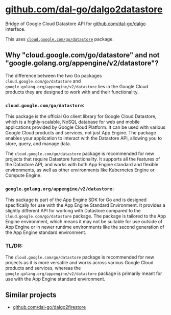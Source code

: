 # [github.com/dal-go/dalgo2datastore](https://github.com/dal-go/dalgo2datastore)

Bridge of Google Cloud Datastore API for [github.com/dal-go/dalgo](https://github.com/dal-go/dalgo) interface.

This uses [`cloud.google.com/go/datastore`](https://pkg.go.dev/cloud.google.com/go/datastore) package.

## Why "cloud.google.com/go/datastore" and not "google.golang.org/appengine/v2/datastore"?

The difference between the two Go packages `cloud.google.com/go/datastore`
and `google.golang.org/appengine/v2/datastore` lies
in the Google Cloud products they are designed to work with
and their functionality.

### `cloud.google.com/go/datastore`:

This package is the official Go client library for Google Cloud Datastore,
which is a highly-scalable, NoSQL database for web and mobile applications provided by Google Cloud Platform.
It can be used with various Google Cloud products and services, not just App Engine.
The package enables your application to interact with the Datastore API,
allowing you to store, query, and manage data.

The `cloud.google.com/go/datastore` package is recommended for new projects that require Datastore functionality. It
supports all the features of the Datastore API, and works with both App Engine standard and flexible environments, as
well as other environments like Kubernetes Engine or Compute Engine.

### `google.golang.org/appengine/v2/datastore`:

This package is part of the App Engine SDK for Go and is designed specifically for use
with the App Engine Standard Environment.
It provides a slightly different API for working with Datastore
compared to the `cloud.google.com/go/datastore` package.
The package is tailored to the App Engine environment,
which means it may not be suitable for use outside of App Engine
or in newer runtime environments like the second generation of the App Engine standard environment.

### TL/DR:

The `cloud.google.com/go/datastore` package is recommended for new projects
as it is more versatile and works across various Google Cloud products and services,
whereas the `google.golang.org/appengine/v2/datastore` package is primarily meant
for use with the App Engine standard environment.

## Similar projects

* [github.com/dal-go/dalgo2firestore](https://github.com/dal-go/dalgo2firestore)